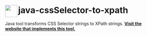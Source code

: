 # <img src="https://github.com/sam-rosenthal/java-cssSelector-to-xpath/blob/master/src/main/webapp/fav.png" align="left" height="40" width="40" > java-cssSelector-to-xpath
Java tool transforms CSS Selector strings to XPath strings.
[**Visit the website that implements this tool.**](https://css-selector-to-xpath.appspot.com)<br>

